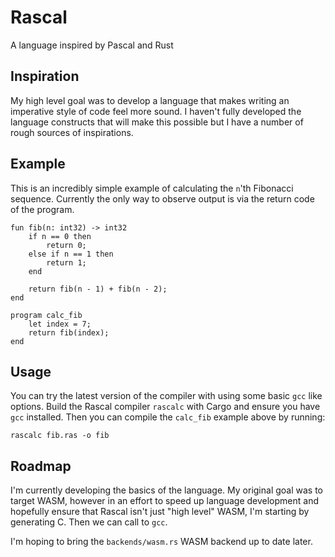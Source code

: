 # Rascal

A language inspired by Pascal and Rust

## Inspiration

My high level goal was to develop a language that makes writing an imperative style of code
feel more sound. I haven't fully developed the language constructs that will make this possible
but I have a number of rough sources of inspirations.

## Example

This is an incredibly simple example of calculating the `n`'th Fibonacci sequence.
Currently the only way to observe output is via the return code of the program.

```
fun fib(n: int32) -> int32
    if n == 0 then
        return 0;
    else if n == 1 then
        return 1;
    end

    return fib(n - 1) + fib(n - 2);
end

program calc_fib
    let index = 7;
    return fib(index);
end
```

## Usage

You can try the latest version of the compiler with using some basic `gcc` like options.
Build the Rascal compiler `rascalc` with Cargo and ensure you have
`gcc` installed. Then you can compile the `calc_fib` example above by running:

```
rascalc fib.ras -o fib
```

## Roadmap

I'm currently developing the basics of the language. My original goal was to target WASM,
however in an effort to speed up language development and hopefully ensure that Rascal isn't just
"high level" WASM, I'm starting by generating C. Then we can call to `gcc`.

I'm hoping to bring the `backends/wasm.rs` WASM backend up to date later.
